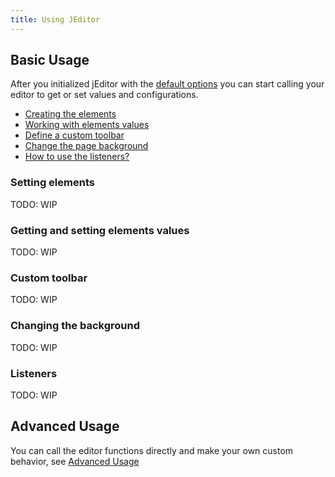 ```yaml
---
title: Using JEditor
---
```


## Basic Usage

After you initialized jEditor with the [default options](./configuration.md) you can start calling your editor to get or set values and configurations.

- [Creating the elements](#setting-elements)
- [Working with elements values](#getting-and-setting-elements-values)
- [Define a custom toolbar](#custom-toolbar)
- [Change the page background](#changing-the-background)
- [How to use the listeners?](#listeners)

### Setting elements

TODO: WIP

### Getting and setting elements values

TODO: WIP

### Custom toolbar

TODO: WIP

### Changing the background

TODO: WIP

### Listeners

TODO: WIP

## Advanced Usage

You can call the editor functions directly and make your own custom behavior, see [Advanced Usage](./advanced-usage.md)
